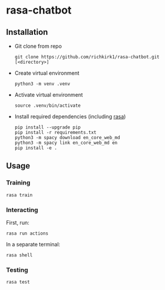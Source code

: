 # rasa-chatbot

## Installation

- Git clone from repo

    ```{bash}
    git clone https://github.com/richkirk1/rasa-chatbot.git [<directory>]
    ```

- Create virtual environment

    ```{bash}
    python3 -m venv .venv
    ```

- Activate virtual environment

    ```{bash}
    source .venv/bin/activate
    ```

- Install required dependencies (including [rasa](https://rasa.com/docs/rasa/installation/installing-rasa-open-source/))

    ```{bash}
    pip install --upgrade pip
    pip install -r requirements.txt
    python3 -m spacy download en_core_web_md
    python3 -m spacy link en_core_web_md en
    pip install -e .
    ```

## Usage

### Training

```{bash}
rasa train
```

### Interacting
First, run:
```{bash}
rasa run actions
```

In a separate terminal:
```{bash}
rasa shell
```



### Testing

```{bash}
rasa test
```
